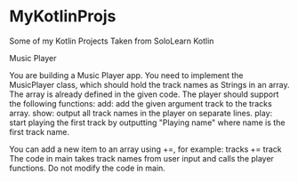 # MyKotlinProjs
Some of my Kotlin Projects
Taken from SoloLearn Kotlin

Music Player

You are building a Music Player app.
You need to implement the MusicPlayer class, which should hold the track names as Strings in an array. The array is already defined in the given code.
The player should support the following functions:
add: add the given argument track to the tracks array.
show: output all track names in the player on separate lines.
play: start playing the first track by outputting "Playing name" where name is the first track name.

You can add a new item to an array using +=, for example: tracks += track
The code in main takes track names from user input and calls the player functions. Do not modify the code in main.

